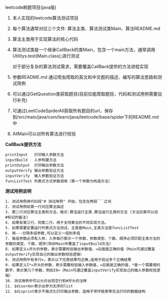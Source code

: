 leetcode刷题项目(java版)


1. 本人实现的leetcode算法测试项目
2. 每个算法通常对应三个文件: 算法主类、算法测试类Main、算法README.md
3. 算法主类用于实现算法的核心代码
4. 算法测试类是一个继承CallBack的类Main，包含一个main方法，通常调用Utilitys.test(Main.class);进行测试
   
   对于部分复杂的算法测试需求，需要覆盖CallBack提供的方法进程实现
   
5. 参数README.md 通过爬虫爬取的英文和中文题的描述、编写的算法思路和测试用例
6. 可以通过GetQuestion类获取题目(目前仅能爬取题目，代码和测试用例需要自行补充)
7. 可通过LeetCodeSpiderAll获取所有题目的url，保存到/src/main/java/com/learn/java/leetcode/base/spider下的README.md中
7. AllMain可以对所有算法进行校验
 
**CallBack提供方法**

```
printInput   打印输入参数方法
inputBuild   入参构建方法
printOutput  打印输出参数方法
outputVerify 输出参数验证方法
inputVerify  输入参数验证方法
funcListTest 列表式方式参数调用（第一个参数为构造方法）
```   

**测试用例说明**
```
1. 测试用例用代码段"# 测试用例" 开始，包含在两段```之间
2. 测试用例前第一行对应算法描述
3. 第二行对应算法主类和方法，格式:算法运行主类.算法运行主类的方法 (方法后面可以加 #标记的备注)
4. 如果有第三行，同第二行，用于支持算法的不同实现方法。
5. 如果需要定要运行列表式方法测试，主类是Main,主类方法是funcListTest
6. 用---分隔多组参数,可以定义一组到多组
7. 每组参数必须有入参，入参每行表示一个参数，参数类型、个数、顺序必须匹配主类方法的参数的类型、个数、顺序(除非Main中覆盖了inputBuild方法)
8. 如果定义=开头的参数，表示需要校验输出参数值，=后面是正确的值（Main可通过覆盖outputVerify实现自己的输出参数校验逻辑）
9. 测试用例中有多行=，表示以下任意结果均正确,适用于验证多个正确结果
9. 如果定义I*=开头的参数，表示需要校验输入参数值，=后面是正确的值，*是一个需要填的数字，表示第几个参数，例如I0=（Main可通过覆盖inputVerify实现自己的输入参数校验逻辑）
10. 测试用例中可以允许出现空行和#开头的注释
11. $disorder表示出参为无序的list
12. $disprint表示不格式化打印输出参数，适用于带环链表等无法打印的数据结构
```
   
   

